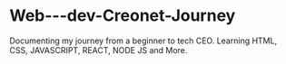 # Web---dev-Creonet-Journey
Documenting my journey from a beginner to tech CEO. Learning HTML, CSS, JAVASCRIPT, REACT, NODE JS and More.
